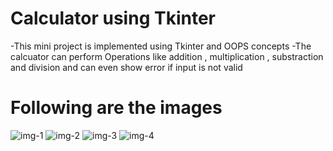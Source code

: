 # Calculator using Tkinter
-This mini project is implemented using Tkinter and OOPS concepts 
-The calcuator can perform Operations like addition , multiplication , substraction and division and can even show error if input is not valid
# Following are the images
![img-1](images/img1)
![img-2](images/img2)
![img-3](images/img3)
![img-4](images/img4)
